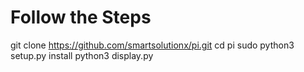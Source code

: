 # Follow the Steps 
git clone https://github.com/smartsolutionx/pi.git
cd pi
sudo python3 setup.py install 
python3 display.py 
